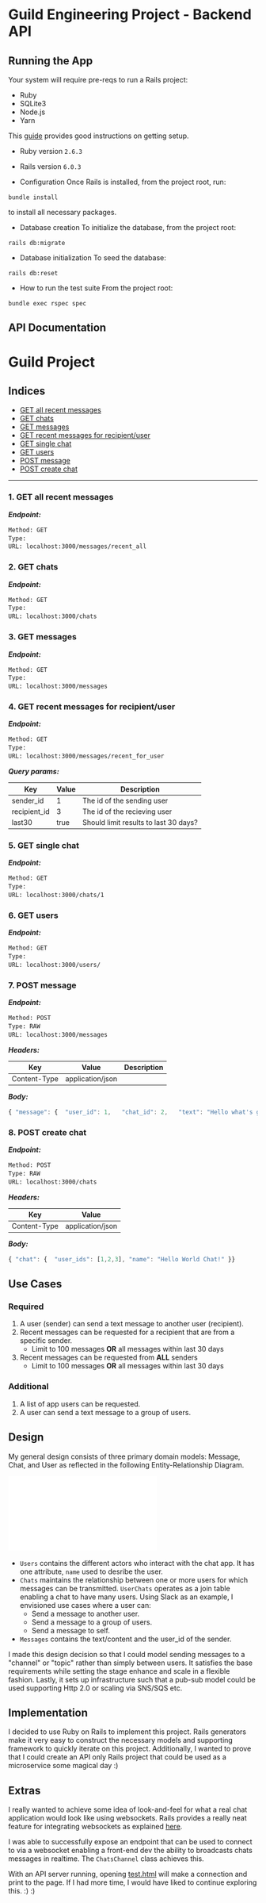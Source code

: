 # Guild Engineering Project - Backend API

## Running the App
Your system will require pre-reqs to run a Rails project:
* Ruby
* SQLite3
* Node.js
* Yarn

This [guide](https://guides.rubyonrails.org/getting_started.html#creating-a-new-rails-project-installing-rails) provides good instructions on getting setup.

* Ruby version
`2.6.3`

* Rails version
`6.0.3`

* Configuration
Once Rails is installed, from the project root, run:
```
bundle install
``` 
to install all necessary packages.

* Database creation
To initialize the database, from the project root:
```
rails db:migrate
```

* Database initialization
To seed the database:
```
rails db:reset
```

* How to run the test suite
From the project root:
```
bundle exec rspec spec
```

## API Documentation

# Guild Project

## Indices


  * [GET all recent messages](#1-get-all-recent-messages)
  * [GET chats](#2-get-chats)
  * [GET messages](#3-get-messages)
  * [GET recent messages for recipient/user](#4-get-recent-messages-for-recipientuser)
  * [GET single chat](#5-get-single-chat)
  * [GET users](#6-get-users)
  * [POST message](#7-post-message)
  * [POST create chat](#8-post-create-chat)


--------


### 1. GET all recent messages



***Endpoint:***

```bash
Method: GET
Type: 
URL: localhost:3000/messages/recent_all
```



### 2. GET chats



***Endpoint:***

```bash
Method: GET
Type: 
URL: localhost:3000/chats
```



### 3. GET messages



***Endpoint:***

```bash
Method: GET
Type: 
URL: localhost:3000/messages
```



### 4. GET recent messages for recipient/user



***Endpoint:***

```bash
Method: GET
Type: 
URL: localhost:3000/messages/recent_for_user
```



***Query params:***

| Key | Value | Description |
| --- | ------|-------------|
| sender_id | 1 | The id of the sending user |
| recipient_id | 3 | The id of the recieving user |
| last30 | true | Should limit results to last 30 days? |



### 5. GET single chat



***Endpoint:***

```bash
Method: GET
Type: 
URL: localhost:3000/chats/1
```



### 6. GET users



***Endpoint:***

```bash
Method: GET
Type: 
URL: localhost:3000/users/
```



### 7. POST message



***Endpoint:***

```bash
Method: POST
Type: RAW
URL: localhost:3000/messages
```


***Headers:***

| Key | Value | Description |
| --- | ------|-------------|
| Content-Type | application/json |  |



***Body:***

```js        
{ "message": {  "user_id": 1,   "chat_id": 2,   "text": "Hello what's going on friends!" }}
```



### 8. POST create chat



***Endpoint:***

```bash
Method: POST
Type: RAW
URL: localhost:3000/chats
```


***Headers:***

| Key | Value |
| --- | ------|
| Content-Type | application/json |



***Body:***

```js        
{ "chat": {  "user_ids": [1,2,3], "name": "Hello World Chat!" }}
```

## Use Cases
### Required
1. A user (sender) can send a text message to another user (recipient).
2. Recent messages can be requested for a recipient that are from a specific sender.
	* Limit to 100 messages **OR** all messages within last 30 days
3. Recent messages can be requested from **ALL** senders
	* Limit to 100 messages **OR** all messages within last 30 days
    
### Additional
1. A list of app users can be requested.
2. A user can send a text message to a group of users.

## Design
My general design consists of three primary domain models: Message, Chat, and User as reflected in the following Entity-Relationship Diagram.

![ERD Image](docs/erd.pdf)

* `Users` contains the different actors who interact with the chat app. It has one attribute, `name` used to desribe the user.
* `Chats` maintains the relationship between one or more users for which messages can be transmitted. `UserChats` operates as a join table enabling a chat to have many users. Using Slack as an example, I envisioned use cases
where a user can:
    * Send a message to another user.
    * Send a message to a group of users.
    * Send a message to self.
* `Messages` contains the text/content and the user_id of the sender.

I made this design decision so that I could model sending messages to a "channel" or "topic" rather than simply between users.
It satisfies the base requirements while setting the stage enhance and scale in a flexible fashion. Lastly, it sets up infrastructure such that 
a pub-sub model could be used supporting Http 2.0 or scaling via SNS/SQS etc.

## Implementation
I decided to use Ruby on Rails to implement this project. Rails generators make it very easy to construct the necessary models and supporting framework to quickly iterate on this project.
Additionally, I wanted to prove that I could create an API only Rails project that could be used as a microservice some magical day :)

## Extras
I really wanted to achieve some idea of look-and-feel for what a real chat application would look like using websockets.
Rails provides a really neat feature for integrating websockets as explained [here](https://edgeguides.rubyonrails.org/action_cable_overview.html).  

I was able to successfully expose an endpoint that can be used to connect to via a websocket enabling a front-end dev the ability to broadcasts chats messages in realtime.
The `ChatsChannel` class achieves this.

With an API server running, opening [test.html](test.html) will make a connection and print to the page.
If I had more time, I would have liked to continue exploring this. :) :)

